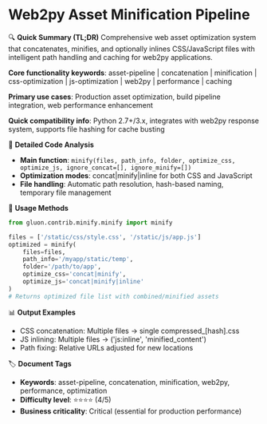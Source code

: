 # Web2py Asset Minification Pipeline

🔍 **Quick Summary (TL;DR)**
Comprehensive web asset optimization system that concatenates, minifies, and optionally inlines CSS/JavaScript files with intelligent path handling and caching for web2py applications.

**Core functionality keywords**: asset-pipeline | concatenation | minification | css-optimization | js-optimization | web2py | performance | caching

**Primary use cases**: Production asset optimization, build pipeline integration, web performance enhancement

**Quick compatibility info**: Python 2.7+/3.x, integrates with web2py response system, supports file hashing for cache busting

📝 **Detailed Code Analysis**
- **Main function**: `minify(files, path_info, folder, optimize_css, optimize_js, ignore_concat=[], ignore_minify=[])`
- **Optimization modes**: concat|minify|inline for both CSS and JavaScript
- **File handling**: Automatic path resolution, hash-based naming, temporary file management

🚀 **Usage Methods**
```python
from gluon.contrib.minify.minify import minify

files = ['/static/css/style.css', '/static/js/app.js']
optimized = minify(
    files=files,
    path_info='/myapp/static/temp',
    folder='/path/to/app',
    optimize_css='concat|minify',
    optimize_js='concat|minify|inline'
)
# Returns optimized file list with combined/minified assets
```

📊 **Output Examples**
- CSS concatenation: Multiple files → single compressed_[hash].css
- JS inlining: Multiple files → ('js:inline', 'minified_content')
- Path fixing: Relative URLs adjusted for new locations

🏷️ **Document Tags**
- **Keywords**: asset-pipeline, concatenation, minification, web2py, performance, optimization
- **Difficulty level**: ⭐⭐⭐⭐ (4/5)
- **Business criticality**: Critical (essential for production performance)